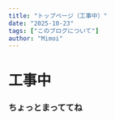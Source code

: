 ```yaml
---
title: "トップページ（工事中）"
date: "2025-10-23"
tags: ["このブログについて"]
author: "Mimoi"
---
```


# 工事中
### ちょっとまっててね